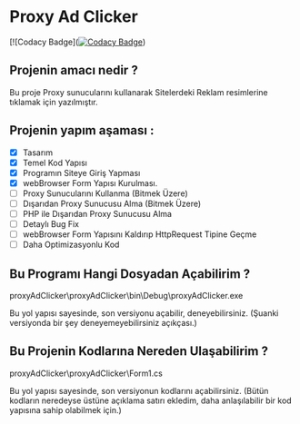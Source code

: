 # Proxy Ad Clicker

[![Codacy Badge]([![Codacy Badge](https://api.codacy.com/project/badge/Grade/64126cdecbda4ebbbf79270f23fd2eb2)](https://www.codacy.com/manual/Iamknownasfesal/proxyadclicker?utm_source=github.com&amp;utm_medium=referral&amp;utm_content=Iamknownasfesal/proxyadclicker&amp;utm_campaign=Badge_Grade))

## Projenin amacı nedir ?
Bu proje Proxy sunucularını kullanarak Sitelerdeki Reklam resimlerine tıklamak için yazılmıştır.

## Projenin yapım aşaması :

- [X] Tasarım
- [X] Temel Kod Yapısı
- [X] Programın Siteye Giriş Yapması
- [X] webBrowser Form Yapısı Kurulması.
- [ ] Proxy Sunucularını Kullanma (Bitmek Üzere)
- [ ] Dışarıdan Proxy Sunucusu Alma (Bitmek Üzere)
- [ ] PHP ile Dışarıdan Proxy Sunucusu Alma
- [ ] Detaylı Bug Fix
- [ ] webBrowser Form Yapısını Kaldırıp HttpRequest Tipine Geçme
- [ ] Daha Optimizasyonlu Kod

## Bu Programı Hangi Dosyadan Açabilirim ?

proxyAdClicker\proxyAdClicker\bin\Debug\proxyAdClicker.exe
  
Bu yol yapısı sayesinde, son versiyonu açabilir, deneyebilirsiniz.
(Şuanki versiyonda bir şey deneyemeyebilirsiniz açıkçası.)

## Bu Projenin Kodlarına Nereden Ulaşabilirim ?

proxyAdClicker\proxyAdClicker\Form1.cs

Bu yol yapısı sayesinde, son versiyonun kodlarını açabilirsiniz.
(Bütün kodların neredeyse üstüne açıklama satırı ekledim, daha anlaşılabilir bir kod yapısına sahip olabilmek için.)

